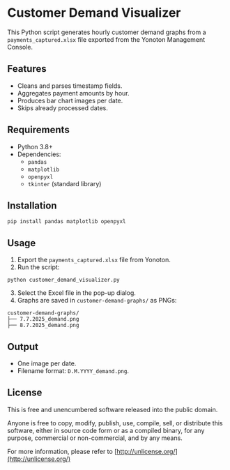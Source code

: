 # Customer Demand Visualizer

This Python script generates hourly customer demand graphs from a `payments_captured.xlsx` file exported from the Yonoton Management Console.

## Features

- Cleans and parses timestamp fields.
- Aggregates payment amounts by hour.
- Produces bar chart images per date.
- Skips already processed dates.

## Requirements

- Python 3.8+
- Dependencies:
  - `pandas`
  - `matplotlib`
  - `openpyxl`
  - `tkinter` (standard library)

## Installation

```
pip install pandas matplotlib openpyxl
```

## Usage

1. Export the `payments_captured.xlsx` file from Yonoton.
2. Run the script:

```
python customer_demand_visualizer.py
```

3. Select the Excel file in the pop-up dialog.
4. Graphs are saved in `customer-demand-graphs/` as PNGs:

```
customer-demand-graphs/
├── 7.7.2025_demand.png
├── 8.7.2025_demand.png
```

## Output

* One image per date.
* Filename format: `D.M.YYYY_demand.png`.

## License

This is free and unencumbered software released into the public domain.

Anyone is free to copy, modify, publish, use, compile, sell, or distribute this software, either in source code form or as a compiled binary, for any purpose, commercial or non-commercial, and by any means.

For more information, please refer to [http://unlicense.org/](http://unlicense.org/)


